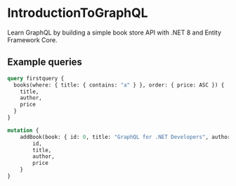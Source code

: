 # IntroductionToGraphQL

Learn GraphQL by building a simple book store API with .NET 8 and Entity Framework Core.

## Example queries

```graphql
query firstquery {
  books(where: { title: { contains: "a" } }, order: { price: ASC }) {
    title,
    author,
    price
  }
}
```

```graphql
mutation {
    addBook(book: { id: 0, title: "GraphQL for .NET Developers", author: "Jane Doe", price: 29.99 }) {
        id,
        title,
        author,
        price
    }
}
```